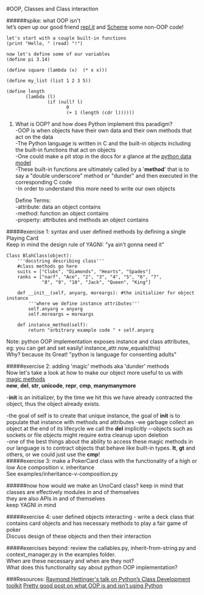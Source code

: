 #OOP, Classes and Class interaction  

######spike: what OOP isn't   
let’s open up our good friend [repl.it](http://repl.it/) and [Scheme](https://classes.soe.ucsc.edu/cmps112/Spring03/languages/scheme/SchemeTutorialA.html) some non-OOP code!        

    let's start with a couple built-in functions
    (print "Hello, " (read) "!")

    now let's define some of our variables   
    (define pi 3.14)

    (define square (lambda (x)  (* x x)))

    (define my_list (list 1 2 3 5))

    (define length
           (lambda (l)
                   (if (null? l)
                          0
                          (+ 1 (length (cdr l))))))     

1. What is OOP? and how does Python implement this paradigm?       
-OOP is when objects have their own data and their own methods that act on the data   
-The Python language is written in C and the built-in objects including the built-in functions that act on objects  
-One could make a pit stop in the docs for a glance at the [python data model](https://docs.python.org/2/reference/datamodel.html)  
-These built-in functions are ultimately called by a '__method__' that is to say a "double underscore" method or "dunder" and then executed in the corresponding C code     
-In order to understand this more need to write our own objects      

    Define Terms:   
    -attribute: data an object contains     
    -method: function an object contains    
    -property: attributes and methods an object contains    

#####exercise 1: syntax and user defined methods by defining a single Playing Card     
Keep in mind the design rule of YAGNI: "ya ain’t gonna need it"

    Class BlahClass(object):
        '''docstring describing class'''
        #class methods go here
        suits = ["Clubs", "Diamonds", "Hearts", "Spades"]
        ranks = ["narf", "Ace", "2", "3", "4", "5", "6", "7",
                 "8", "9", "10", "Jack", "Queen", "King"]

        def __init__(self, anyarg, moreargs): #the initializer for object instance
            '''where we define instance attributes''' 
            self.anyarg = anyarg
            self.moreargs = moreargs

        def instance_method(self):
            return "arbitrary example code " + self.anyarg  

Note: python OOP implementation exposes instance and class attributes, eg: you can get and set easily!
    instance_attr.now_equals(this)  
Why? 
because its Great!
"python is language for consenting adults"

#####exercise 2: adding 'magic' methods aka 'dunder' methods  
Now let's take a look at how to make our object more useful to us with [magic methods](http://rafekettler.com/magicmethods.html)    
    __new__, __del__, __str__, __unicode__, __repr__, __cmp__, __manymanymore__  

-__init__ is an initializer, by the time we hit this we have already contracted the object, thus the object already exists.

-the goal of self is to create that unique instance, the goal of __init__ is to populate that instance with methods and attributes
-we garbage collect an object at the end of its lifecycle we call the __del__ implicitly
--objects such as sockets or file objects might require extra cleanup upon deletion     
-one of the best things about the ability to access these magic methods in our language    is to contract objects that behave like built-in types. __lt__, __gt__ and others, or we could just use the __cmp__!     
#####exercise 3: make a PokerCard class with the functionality of a high or low Ace composition v. inheritance    
See examples/inheritance-v-composition.py

######now how would we make an UnoCard class?
keep in mind that classes are effectively modules in and of themselves  
they are also APIs in and of themselves     
keep YAGNI in mind      

#####exercise 4: user defined objects interacting - write a deck class that contains card objects and has necessary methods to play a fair game of poker    
Discuss design of these objects and then their interaction  

#####exercises beyond: review the callables.py, inherit-from-string.py and context_manager.py in the examples folder.   
When are these necessary and when are they not?     
What does this functionality say about python OOP implementation?   

###Resources:
[Raymond Hettinger's talk on Python’s Class Development toolkit](http://pyvideo.org/video/1779/pythons-class-development-toolkit)
[Pretty good post on what OOP is and isn’t using Python](http://www.devshed.com/c/a/Python/Object-Orientation-in-Python/)
